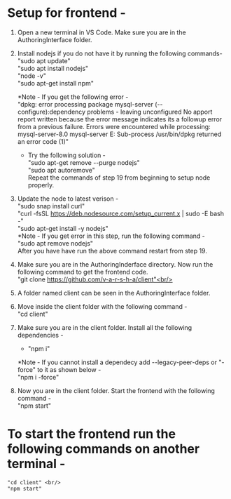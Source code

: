 # Setup for frontend -

1. Open a new terminal in VS Code. Make sure you are in the AuthoringInterface folder.

2. Install nodejs if you do not have it by running the following commands-<br/>
      "sudo apt update"<br/>
      "sudo apt install nodejs"<br/>
      "node -v"<br/>
      "sudo apt-get install npm"<br/>
        
    \*Note - If you get the following error - <br/>
        "dpkg: error processing package mysql-server (--configure):dependency problems - leaving          unconfigured No apport report written because the error message indicates its a followup error from a previous failure.
        Errors were encountered while processing:
          mysql-server-8.0
          mysql-server
        E: Sub-process /usr/bin/dpkg returned an error code (1)"
        
      - Try the following solution -<br/>
        "sudo apt-get remove --purge nodejs"<br/>
        "sudo apt autoremove"<br/>
      Repeat the commands of step 19 from beginning to setup node properly.

3. Update the node to latest verison -<br/>
    "sudo snap install curl"<br/>
    "curl -fsSL https://deb.nodesource.com/setup_current.x | sudo -E bash -"<br/>
    "sudo apt-get install -y nodejs"<br/>
      \*Note - If you get error in this step, run the following command -<br/>
      "sudo apt remove nodejs"<br/>
      After you have have run the above command restart from step 19.

4. Make sure you are in the AuthoringInderface directory. Now run the following command to get the frontend code.<br/>
    "git clone https://github.com/v-a-r-s-h-a/client"<br/>

5. A folder named client can be seen in the AuthoringInterface folder.

6. Move inside the client folder with the following command -<br/>
    "cd client"

7. Make sure you are in the client folder. Install all the following dependencies -<br/>
    - "npm i"

    \*Note - If you cannot install a dependecy add --legacy-peer-deps or "-force" to it as shown below - <br/>
    "npm i -force"

8. Now you are in the client folder. Start the frontend with the following command -<br/>
    "npm start"


# To start the frontend run the following commands on another terminal - <br/>
    "cd client" <br/>
    "npm start"




